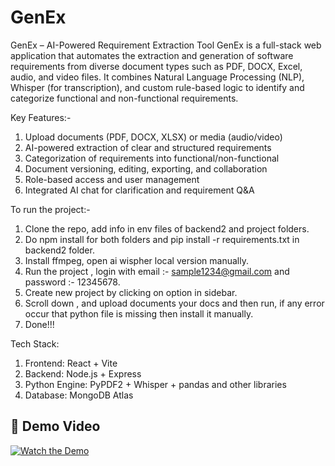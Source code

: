 

# GenEx

GenEx – AI-Powered Requirement Extraction Tool
GenEx is a full-stack web application that automates the extraction and generation of software requirements from diverse document types such as PDF, DOCX, Excel, audio, and video files.
It combines Natural Language Processing (NLP), Whisper (for transcription), and custom rule-based logic to identify and categorize functional and non-functional requirements.

Key Features:-
1. Upload documents (PDF, DOCX, XLSX) or media (audio/video)
2. AI-powered extraction of clear and structured requirements
3. Categorization of requirements into functional/non-functional
4. Document versioning, editing, exporting, and collaboration
5. Role-based access and user management
6. Integrated AI chat for clarification and requirement Q&A

To run the project:-
1. Clone the repo, add info in env files of backend2 and project folders.
2. Do npm install for both folders and pip install -r requirements.txt in backend2 folder.
3. Install ffmpeg, open ai wispher local version manually.
4. Run the project , login with email :- sample1234@gmail.com and password :- 12345678.
5. Create new project by clicking on option in sidebar.
6. Scroll down , and upload documents your docs and then run, if any error occur that python file is missing then install it manually.
7. Done!!!

Tech Stack:
1. Frontend: React + Vite
2. Backend: Node.js + Express
3. Python Engine: PyPDF2 + Whisper + pandas and other libraries
4. Database: MongoDB Atlas

## 🎥 Demo Video

[![Watch the Demo](https://img.youtube.com/vi/-HBrsUHaIdY/0.jpg)](https://youtu.be/-HBrsUHaIdY)

